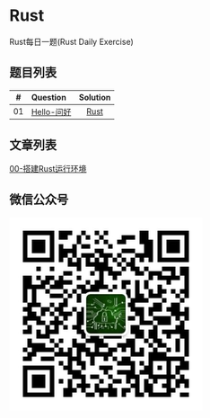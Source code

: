 # Rust
Rust每日一题(Rust Daily Exercise)


## 题目列表

|  #   | Question            |                 Solution                 |
| :--: | :------------------ | :--------------------------------------: |
|  01  | [Hello-问好](01/) | [Rust](01/01.rs) |




## 文章列表
[00-搭建Rust运行环境](https://mp.weixin.qq.com/s/ARXFp3mqxPEShoWplZfdVQ)



## 微信公众号

![](qrcode.jpg)
